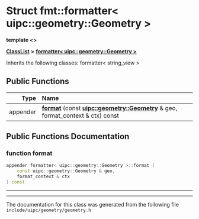 

# Struct fmt::formatter&lt; uipc::geometry::Geometry &gt;

**template &lt;&gt;**



[**ClassList**](annotated.md) **>** [**formatter&lt; uipc::geometry::Geometry &gt;**](structfmt_1_1formatter_3_01uipc_1_1geometry_1_1_geometry_01_4.md)








Inherits the following classes: formatter< string_view >


































## Public Functions

| Type | Name |
| ---: | :--- |
|  appender | [**format**](#function-format) (const [**uipc::geometry::Geometry**](classuipc_1_1geometry_1_1_geometry.md) & geo, format\_context & ctx) const<br> |




























## Public Functions Documentation




### function format 

```C++
appender formatter< uipc::geometry::Geometry >::format (
    const uipc::geometry::Geometry & geo,
    format_context & ctx
) const
```




<hr>

------------------------------
The documentation for this class was generated from the following file `include/uipc/geometry/geometry.h`


